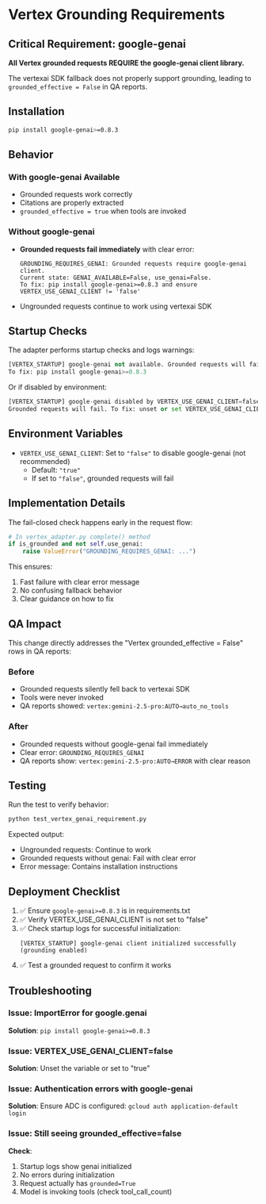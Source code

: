 # Vertex Grounding Requirements

## Critical Requirement: google-genai

**All Vertex grounded requests REQUIRE the google-genai client library.**

The vertexai SDK fallback does not properly support grounding, leading to `grounded_effective = False` in QA reports.

## Installation

```bash
pip install google-genai>=0.8.3
```

## Behavior

### With google-genai Available
- Grounded requests work correctly
- Citations are properly extracted
- `grounded_effective = true` when tools are invoked

### Without google-genai
- **Grounded requests fail immediately** with clear error:
  ```
  GROUNDING_REQUIRES_GENAI: Grounded requests require google-genai client.
  Current state: GENAI_AVAILABLE=False, use_genai=False.
  To fix: pip install google-genai>=0.8.3 and ensure VERTEX_USE_GENAI_CLIENT != 'false'
  ```
- Ungrounded requests continue to work using vertexai SDK

## Startup Checks

The adapter performs startup checks and logs warnings:

```python
[VERTEX_STARTUP] google-genai not available. Grounded requests will fail.
To fix: pip install google-genai>=0.8.3
```

Or if disabled by environment:

```python
[VERTEX_STARTUP] google-genai disabled by VERTEX_USE_GENAI_CLIENT=false.
Grounded requests will fail. To fix: unset or set VERTEX_USE_GENAI_CLIENT=true
```

## Environment Variables

- `VERTEX_USE_GENAI_CLIENT`: Set to `"false"` to disable google-genai (not recommended)
  - Default: `"true"`
  - If set to `"false"`, grounded requests will fail

## Implementation Details

The fail-closed check happens early in the request flow:

```python
# In vertex_adapter.py complete() method
if is_grounded and not self.use_genai:
    raise ValueError("GROUNDING_REQUIRES_GENAI: ...")
```

This ensures:
1. Fast failure with clear error message
2. No confusing fallback behavior
3. Clear guidance on how to fix

## QA Impact

This change directly addresses the "Vertex grounded_effective = False" rows in QA reports:

### Before
- Grounded requests silently fell back to vertexai SDK
- Tools were never invoked
- QA reports showed: `vertex:gemini-2.5-pro:AUTO→auto_no_tools`

### After
- Grounded requests without google-genai fail immediately
- Clear error: `GROUNDING_REQUIRES_GENAI`
- QA reports show: `vertex:gemini-2.5-pro:AUTO→ERROR` with clear reason

## Testing

Run the test to verify behavior:

```bash
python test_vertex_genai_requirement.py
```

Expected output:
- Ungrounded requests: Continue to work
- Grounded requests without genai: Fail with clear error
- Error message: Contains installation instructions

## Deployment Checklist

1. ✅ Ensure `google-genai>=0.8.3` is in requirements.txt
2. ✅ Verify VERTEX_USE_GENAI_CLIENT is not set to "false"
3. ✅ Check startup logs for successful initialization:
   ```
   [VERTEX_STARTUP] google-genai client initialized successfully (grounding enabled)
   ```
4. ✅ Test a grounded request to confirm it works

## Troubleshooting

### Issue: ImportError for google.genai
**Solution**: `pip install google-genai>=0.8.3`

### Issue: VERTEX_USE_GENAI_CLIENT=false
**Solution**: Unset the variable or set to "true"

### Issue: Authentication errors with google-genai
**Solution**: Ensure ADC is configured: `gcloud auth application-default login`

### Issue: Still seeing grounded_effective=false
**Check**:
1. Startup logs show genai initialized
2. No errors during initialization
3. Request actually has `grounded=True`
4. Model is invoking tools (check tool_call_count)